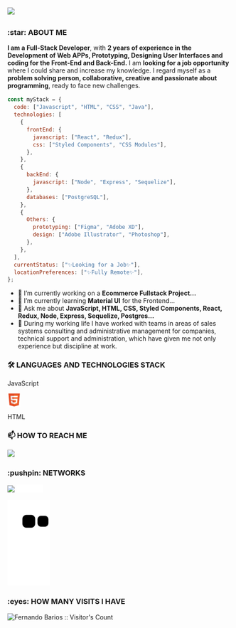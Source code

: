 <div>
  <h1 align="left">
    <a href="https://fernando-barrios.netlify.app/">
      <img src="https://readme-typing-svg.herokuapp.com/?lines=Hi,+Everyone!+👋;I+am+Fernando+Barrios;Welcome+to+my+repo!&center=true&size=35">
    </a>
  </h1>
</div>

<h3><strong>:star: ABOUT ME</strong></h3>
<p><strong>I am a Full-Stack Developer</strong>, with <strong>2 years of experience in the Development of Web APPs, Prototyping, Designing User Interfaces and coding for the Front-End and Back-End.</strong> I am <strong>looking for a job opportunity</strong> where I could share and increase my knowledge. I regard myself as a <strong>problem solving person, collaborative, creative and passionate about programming</strong>, ready to face new challenges.<p>

```javascript
const myStack = {
  code: ["Javascript", "HTML", "CSS", "Java"],
  technologies: [
    {
      frontEnd: {
        javascript: ["React", "Redux"],
        css: ["Styled Components", "CSS Modules"],
      },
    },
    {
      backEnd: {
        javascript: ["Node", "Express", "Sequelize"],
      },
      databases: ["PostgreSQL"],
    },
    {
      Others: {
        prototyping: ["Figma", "Adobe XD"],
        design: ["Adobe Illustrator", "Photoshop"],
      },
    },
  ],
  currentStatus: ["✨Looking for a Job✨"],
  locationPreferences: ["✨Fully Remote✨"],
};
```

- 🔭 I’m currently working on a <strong>Ecommerce Fullstack Project...</strong>
- 🌱 I’m currently learning <strong>Material UI</strong> for the Frontend...
- 💬 Ask me about <strong>JavaScript, HTML, CSS, Styled Components, React, Redux, Node, Express, Sequelize, Postgres...</strong>
- 💼 During my working life I have worked with teams in areas of sales systems consulting and administrative management for companies, technical support and administration, which have given me not only experience but discipline at work.

<div> 
  <h3><strong>🛠 LANGUAGES AND TECHNOLOGIES STACK</strong></h3>

  <div style="display: inline_block;>
      <img align="center" alt="JavaScript" height="30" src="https://raw.githubusercontent.com/devicons/devicon/master/icons/javascript/javascript-plain.svg">
      <p>JavaScript</p>
      <img align="center" alt="HTML" height="30" src="https://raw.githubusercontent.com/devicons/devicon/master/icons/html5/html5-original.svg">
      <p>HTML</p>
    <!-- <div style="display: flex; flex-direction: column; justify-content: center; align-items: center;">
      <img align="center" alt="CSS" height="30" src="https://raw.githubusercontent.com/devicons/devicon/master/icons/css3/css3-original.svg">
      <p>CSS</p>
    </div>
    <div style="display: flex; flex-direction: column; justify-content: center; align-items: center;">
      <img align="center" alt="React" height="30" src="https://raw.githubusercontent.com/devicons/devicon/master/icons/react/react-original.svg">
      <p>React</p>
    </div>
    <div style="display: flex; flex-direction: column; justify-content: center; align-items: center;">
      <img align="center" alt="Redux" height="30" src="./img/redux-original.svg">
      <p>Redux</p>
    </div>
    <div style="display: flex; flex-direction: column; justify-content: center; align-items: center;">
      <img align="center" alt="Node" height="30" src="./img/nodejs-original.svg">
      <p>Node</p>
    </div>
    <div style="display: flex; flex-direction: column; justify-content: center; align-items: center;">
      <img align="center" alt="Express" height="30" src="./img/expressjs.svg">
      <p>Express</p>
    </div>
    <div style="display: flex; flex-direction: column; justify-content: center; align-items: center;">
      <img align="center" alt="Sequelize" height="30" src="./img/sequelize-original.svg">
      <p>Sequelize</p>
    </div>
    <div style="display: flex; flex-direction: column; justify-content: center; align-items: center;">
      <img align="center" alt="Postgres" height="30" src="./img/postgresql-original.svg">
      <p>Postgres</p>
    </div> -->
  </div>
  <!-- <div style="display: inline_block">
    <div style="display: flex; flex-direction: column; justify-content: center; align-items: center;">
      <img align="center" alt="Jest" height="30" src="./img/jest-plain.svg">
      <p>Jest</p>
    </div>
    <div style="display: flex; flex-direction: column; justify-content: center; align-items: center;">
      <img src="./img/git.png" alt="Git" height="30" />
      <p>Git</p>
    </div>
    <div style="display: flex; flex-direction: column; justify-content: center; align-items: center;">
      <img src="./img/github.svg" alt="GitHub" height="30" />
      <p>GitHub</p>
    </div>
    <div style="display: flex; flex-direction: column; justify-content: center; align-items: center;">
      <img src="./img/vscode.png" alt="VSCode" height="30" />
      <p>VSCode</p>
    </div>
  </div> -->

  <h3><strong>📫 HOW TO REACH ME</strong></h3>
  <a href = "mailto:fbarrios.pyc@gmail.com"><img src="https://img.shields.io/badge/-Gmail-%23333?style=for-the-badge&logo=gmail&logoColor=white" target="_blank"></a>
  
  <h3>:pushpin: NETWORKS</h3>
  <a href="https://www.linkedin.com/in/fernandolba/" target="_blank"><img src="https://img.shields.io/badge/-LinkedIn-%230077B5?style=for-the-badge&logo=linkedin&logoColor=white"></a>
  <a href="https://www.torre.com/fernandolba/" target="_blank"><img src="./img/torre.png"></a>
  
  ![Snake animation](https://github.com/rafaballerini/rafaballerini/blob/output/github-contribution-grid-snake.svg)

  <h3>:eyes: HOW MANY VISITS I HAVE</h3>
  <p align="left"><img src="https://profile-counter.glitch.me/{fernandobarrios}/count.svg" alt="Fernando Barios :: Visitor's Count" /></p>
</div>

  <!-- <a href = "https://www.hackerrank.com/EmmaDev1981"><img src="https://img.shields.io/badge/-Hackerrank-2EC866?style=for-the-badge&logo=HackerRank&logoColor=white" target="_blank"></a>
 <a href = "https://www.codewars.com/users/EmmaDev1981"><img src="https://img.shields.io/badge/Codewars-B1361E?style=for-the-badge&logo=Codewars&logoColor=white" target="_blank"></a>
   <a href = "https://es.stackoverflow.com/users/230177/emmadev1981"><img src="https://img.shields.io/badge/Stack_Overflow-FE7A16?style=for-the-badge&logo=stack-overflow&logoColor=white" target="_blank"></a> -->
<!-- - 📫 How to reach me: **fbarrios.pyc@gmail.com** -->
<!-- - ⚡ Fun fact: ... -->
<!-- - 🤔 I’m looking for help with ... -->
<!-- - 😄 Pronouns: ... -->
<!-- - 👯 I’m looking to collaborate on ...
